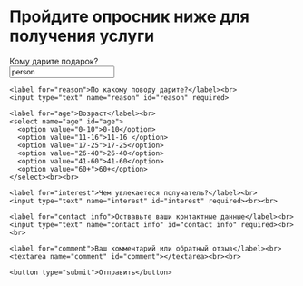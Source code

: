 <!DOCTYPE html>
<html lang="ru">
<head>
  <meta charset="utf-8"/>
  <title> Giftly </title>
</head>
<body>
  <h1> Пройдите опросник ниже для получения услуги </h1>
  <form action="PHP" method="get">
    <label for="person"> Кому дарите подарок?</label><br>
    <input type="text" name="person" id="person" value="person" required>

    <label for="reason">По какому поводу дарите?</label><br>
    <input type="text" name="reason" id="reason" required>

    <label for="age">Возраст</label><br>
    <select name="age" id="age">
      <option value="0-10">0-10</option>
      <option value="11-16">11-16 </option>
      <option value="17-25">17-25</option>
      <option value="26-40">26-40</option>
      <option value="41-60">41-60</option>
      <option value="60+">60+</option>
    </select><br><br>
    
    <label for="interest">Чем увлекаетеся получатель?</label><br>
    <input type="text" name="interest" id="interest" required><br><br>

    <label for="contact info">Оствавьте ваши контактные данные</label><br>
    <input type="text" name="contact info" id="contact info" required><br><br>

    <label for="comment">Ваш комментарий или обратный отзыв</label><br>
    <textarea name="comment" id="comment"></textarea><br><br>

    <button type="submit">Отправить</button>
  </form>
</body>
</html>
